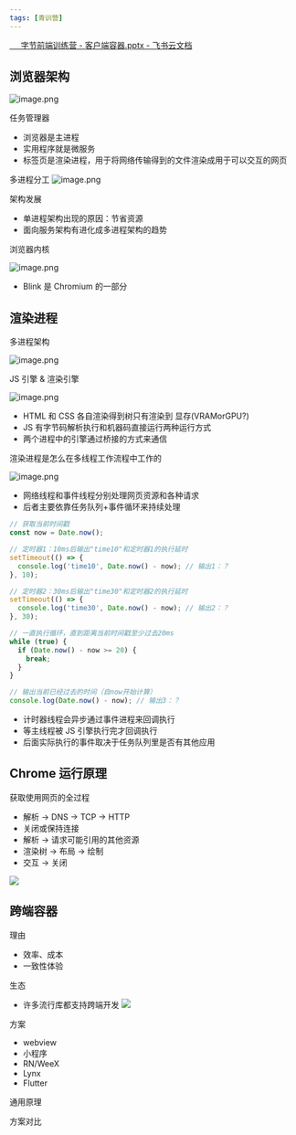 ```yaml
---
tags: [青训营]
---
```




[⁤ ⁣⁢⁡‍⁢⁣‍‌ ⁢‌ ⁣‍⁢‍‍‌‬⁢⁣⁡⁢ ⁡⁤‌⁣‌⁢‬⁤⁡ ⁣⁣⁡ 字节前端训练营 - 客户端容器.pptx - 飞书云文档](https://bytedance.feishu.cn/file/Gv9Kbd3HVo4kHextWWVcwiXxnSf)

## 浏览器架构

![image.png](https://p1-juejin.byteimg.com/tos-cn-i-k3u1fbpfcp/d17c66ee1dd6448b88f8e4662d679178~tplv-k3u1fbpfcp-watermark.image?)


任务管理器

- 浏览器是主进程
- 实用程序就是微服务
- 标签页是渲染进程，用于将网络传输得到的文件渲染成用于可以交互的网页

多进程分工
![image.png](https://p6-juejin.byteimg.com/tos-cn-i-k3u1fbpfcp/87000298894f479db516ee6742a6e293~tplv-k3u1fbpfcp-watermark.image?)


架构发展
- 单进程架构出现的原因：节省资源
- 面向服务架构有进化成多进程架构的趋势


浏览器内核

![image.png](https://p6-juejin.byteimg.com/tos-cn-i-k3u1fbpfcp/d45d2f395cf94eb497e09e06785e2e3e~tplv-k3u1fbpfcp-watermark.image?)
- Blink 是 Chromium 的一部分

## 渲染进程

多进程架构

![image.png](https://p1-juejin.byteimg.com/tos-cn-i-k3u1fbpfcp/e73aa8ed198f459eb785d63a219f00ba~tplv-k3u1fbpfcp-watermark.image?)


JS 引擎 & 渲染引擎

![image.png](https://p1-juejin.byteimg.com/tos-cn-i-k3u1fbpfcp/8220417158ca4ecc83752df46ba2ed3c~tplv-k3u1fbpfcp-watermark.image?)
- HTML 和 CSS 各自渲染得到树只有渲染到 显存(VRAMorGPU?)
- JS 有字节码解析执行和机器码直接运行两种运行方式
- 两个进程中的引擎通过桥接的方式来通信

渲染进程是怎么在多线程工作流程中工作的

![image.png](https://p3-juejin.byteimg.com/tos-cn-i-k3u1fbpfcp/91ab899a75754260b8cbd9ee327039b7~tplv-k3u1fbpfcp-watermark.image?)
- 网络线程和事件线程分别处理网页资源和各种请求
- 后者主要依靠任务队列+事件循环来持续处理

```js
// 获取当前时间戳
const now = Date.now();

// 定时器1：10ms后输出"time10"和定时器1的执行延时
setTimeout(() => {
  console.log('time10', Date.now() - now); // 输出1：？
}, 10);

// 定时器2：30ms后输出"time30"和定时器2的执行延时
setTimeout(() => {
  console.log('time30', Date.now() - now); // 输出2：？
}, 30);

// 一直执行循环，直到距离当前时间戳至少过去20ms
while (true) {
  if (Date.now() - now >= 20) {
    break;
  }
}

// 输出当前已经过去的时间（自now开始计算）
console.log(Date.now() - now); // 输出3：？
```

- 计时器线程会异步通过事件进程来回调执行
- 等主线程被 JS 引擎执行完才回调执行
- 后面实际执行的事件取决于任务队列里是否有其他应用



## Chrome 运行原理

获取使用网页的全过程
- 解析 -> DNS -> TCP -> HTTP
- 关闭或保持连接
- 解析 -> 请求可能引用的其他资源
- 渲染树 -> 布局 -> 绘制
- 交互 -> 关闭

![](https://p9-juejin.byteimg.com/tos-cn-i-k3u1fbpfcp/7812d879d48744e184de9ecf78d0a681~tplv-k3u1fbpfcp-zoom-in-crop-mark:1512:0:0:0.awebp?)

## 跨端容器

理由
- 效率、成本
- 一致性体验

生态
- 许多流行库都支持跨端开发
![](https://p1-juejin.byteimg.com/tos-cn-i-k3u1fbpfcp/b9fecd17ad6440feabd54f4aebc109cb~tplv-k3u1fbpfcp-zoom-in-crop-mark:1512:0:0:0.awebp?)

方案
- webview
- 小程序
- RN/WeeX
- Lynx
- Flutter


通用原理



方案对比